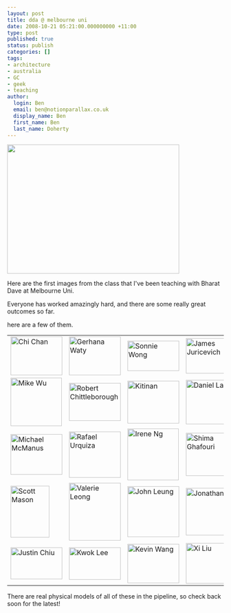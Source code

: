 ```yaml
---
layout: post
title: dda @ melbourne uni
date: 2008-10-21 05:21:00.000000000 +11:00
type: post
published: true
status: publish
categories: []
tags:
- architecture
- australia
- GC
- geek
- teaching
author:
  login: Ben
  email: ben@notionparallax.co.uk
  display_name: Ben
  first_name: Ben
  last_name: Doherty
---
```

<p><img src="{{ site.baseurl }}/assets/dda_sorting.jpg" width="400" height="300" /></p>
<p>Here are the first images from the class that I've been teaching with Bharat Dave at Melbourne Uni.</p>
<p>Everyone has worked amazingly hard, and there are some really great outcomes so far.</p>
<p>here are a few of them.</p>
<p align="left">
<table border="0">
<tr>
<td><a href="http://crida.net/abp/dda/Project_2/Chi_Chan.pdf" target="_blank"><img src="{{ site.baseurl }}/assets/chiwc.jpg" alt="Chi Chan" width="120" height="90" /></a></td>
<td><a href="http://crida.net/abp/dda/Project_2/Gerhana_Waty.pdf" target="_blank"><img src="{{ site.baseurl }}/assets/ge.jpg" alt="Gerhana Waty" width="120" height="90" /></a></td>
<td><a href="http://crida.net/abp/dda/Project_2/Sonnie_Wong.pdf" target="_blank"><img src="{{ site.baseurl }}/assets/hhwong.jpg" alt="Sonnie Wong" width="120" height="70" /></a></td>
<td><a href="http://crida.net/abp/dda/Project_2/James_Juricevich.pdf" target="_blank"><img src="{{ site.baseurl }}/assets/jamesj.jpg" alt="James Juricevich" width="120" height="82" /></a></td>
</tr>
<tr>
<td><a href="http://crida.net/abp/dda/Project_2/Michael_Wu.pdf" target="_blank"><img src="{{ site.baseurl }}/assets/ybwu.jpg" alt="Mike Wu" width="119" height="112" /></a></td>
<td><a href="http://crida.net/abp/dda/Project_2/Rob_Chittleborough.pdf" target="_blank"><img src="{{ site.baseurl }}/assets/robertgc.jpg" alt="Robert Chittleborough" width="120" height="88" /></a></td>
<td><a href="http://crida.net/abp/dda/Project_2/Kitinank_Kietgumjorn.pdf" target="_blank"><img src="{{ site.baseurl }}/assets/kitinank.jpg" alt="Kitinan" width="120" height="99" /></a></td>
<td><a href="http://crida.net/abp/dda/Project_2/Daniel_Lao.pdf" target="_blank"><img src="{{ site.baseurl }}/assets/lao.jpg" alt="Daniel Lao" width="120" height="103" /></a></td>
</tr>
<tr>
<td><a href="http://crida.net/abp/dda/Project_2/Michael_McManus.pdf" target="_blank"><img src="{{ site.baseurl }}/assets/mmcmanus.jpg" alt="Michael McManus" width="120" height="94" /></a></td>
<td><a href="http://crida.net/abp/dda/Project_2/Rafael_Urquiza.pdf" target="_blank"><img src="{{ site.baseurl }}/assets/rafaelu.jpg" alt="Rafael Urquiza" width="120" height="107" /></a></td>
<td><a href="http://crida.net/abp/dda/Project_2/Irene_Ng.pdf" target="_blank"><img src="{{ site.baseurl }}/assets/sring.jpg" alt="Irene Ng" width="119" height="120" /></a></td>
<td><a href="http://crida.net/abp/dda/Project_2/Shima_Ghafouri.pdf" target="_blank"><img src="{{ site.baseurl }}/assets/shimag.jpg" alt="Shima Ghafouri" width="120" height="100" /></a></td>
</tr>
<tr>
<td><a href="http://crida.net/abp/dda/Project_2/Scott_Mason.pdf" target="_blank"><img src="{{ site.baseurl }}/assets/srmason.jpg" alt="Scott Mason" width="90" height="120" /></a></td>
<td><a href="http://crida.net/abp/dda/Project_2/Valerie_Leong.pdf" target="_blank"><img src="{{ site.baseurl }}/assets/vsleong.jpg" alt="Valerie Leong" width="120" height="134" /></a></td>
<td><a href="http://crida.net/abp/dda/Project_2/John_Leung.pdf" target="_blank"><img src="{{ site.baseurl }}/assets/jsleung.jpg" alt="John Leung" width="120" height="118" /></a></td>
<td><a href="http://crida.net/abp/dda/Project_2/Jonathan_Xu.pdf" target="_blank"><img src="{{ site.baseurl }}/assets/xu.jpg" alt="Jonathan Xu" width="120" height="110" /></a></td>
</tr>
<tr>
<td><a href="http://crida.net/abp/dda/Project_2/Justin_Chiu.pdf" target="_blank"><img src="{{ site.baseurl }}/assets/jdchiu.jpg" alt="Justin Chiu" width="120" height="74" /></a></td>
<td><a href="http://crida.net/abp/dda/Project_2/Kwok_Lee.pdf" target="_blank"><img src="{{ site.baseurl }}/assets/leekk.jpg" alt="Kwok Lee" width="120" height="75" /></a></td>
<td><a href="http://crida.net/abp/dda/Project_2/Kevin_Wang.pdf" target="_blank"><img src="{{ site.baseurl }}/assets/kcwang.jpg" alt="Kevin Wang" width="120" height="91" /></a></td>
<td><a href="http://crida.net/abp/dda/Project_2/Xi_Liu.pdf" target="_blank"><img src="{{ site.baseurl }}/assets/xiliu.jpg" alt="Xi Liu" width="120" height="94" /></a></td>
</tr>
</table>
<p>There are real physical models of all of these in the pipeline, so check back soon for the latest!</p>

